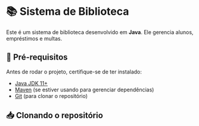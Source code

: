 <h1>📚 Sistema de Biblioteca</h1>

<p>Este é um sistema de biblioteca desenvolvido em <strong>Java</strong>. Ele gerencia alunos, empréstimos e multas.</p>

<h2>📌 Pré-requisitos</h2>

<p>Antes de rodar o projeto, certifique-se de ter instalado:</p>
<ul>
  <li><a href="https://www.oracle.com/java/technologies/javase-jdk11-downloads.html">Java JDK 11+</a></li>
  <li><a href="https://maven.apache.org/">Maven</a> (se estiver usando para gerenciar dependências)</li>
  <li><a href="https://git-scm.com/">Git</a> (para clonar o repositório)</li>
</ul>

<h2>📥 Clonando o repositório</h2>

<pre>
<code>

